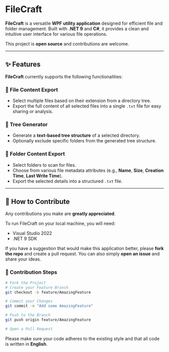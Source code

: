 # FileCraft

**FileCraft** is a versatile **WPF utility application** designed for efficient file and folder management. Built with **.NET 9** and **C#**, it provides a clean and intuitive user interface for various file operations.

This project is **open source** and contributions are welcome.

---

## ✨ Features

**FileCraft** currently supports the following functionalities:

### 📂 File Content Export

* Select multiple files based on their extension from a directory tree.
* Export the full content of all selected files into a single `.txt` file for easy sharing or analysis.

### 🔺 Tree Generator

* Generate a **text-based tree structure** of a selected directory.
* Optionally exclude specific folders from the generated tree structure.

### 📄 Folder Content Export

* Select folders to scan for files.
* Choose from various file metadata attributes (e.g., **Name**, **Size**, **Creation Time**, **Last Write Time**).
* Export the selected details into a structured `.txt` file.

---

## 🚀 How to Contribute

Any contributions you make are **greatly appreciated**.

To run FileCraft on your local machine, you will need:

* Visual Studio 2022
* .NET 9 SDK

If you have a suggestion that would make this application better, please **fork the repo** and create a pull request. You can also simply **open an issue** and share your ideas.

### 📁 Contribution Steps

```bash
# Fork the Project
# Create your Feature Branch
git checkout -b feature/AmazingFeature

# Commit your Changes
git commit -m "Add some AmazingFeature"

# Push to the Branch
git push origin feature/AmazingFeature

# Open a Pull Request
```

Please make sure your code adheres to the existing style and that all code is written in **English**.

